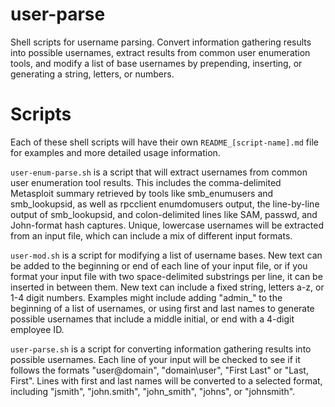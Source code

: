 # user-parse
Shell scripts for username parsing. Convert information gathering results into possible usernames, extract results from common user enumeration tools, and modify a list of base usernames by prepending, inserting, or generating a string, letters, or numbers.

# Scripts
Each of these shell scripts will have their own `README_[script-name].md` file for examples and more detailed usage information.

`user-enum-parse.sh` is a script that will extract usernames from common user enumeration tool results. This includes the comma-delimited Metasploit summary retrieved by tools like smb_enumusers and smb_lookupsid, as well as rpcclient enumdomusers output, the line-by-line output of smb_lookupsid, and colon-delimited lines like SAM, passwd, and John-format hash captures. Unique, lowercase usernames will be extracted from an input file, which can include a mix of different input formats.

`user-mod.sh` is a script for modifying a list of username bases. New text can be added to the beginning or end of each line of your input file, or if you format your input file with two space-delimited substrings per line, it can be inserted in between them. New text can include a fixed string, letters a-z, or 1-4 digit numbers. Examples might include adding "admin_" to the beginning of a list of usernames, or using first and last names to generate possible usernames that include a middle initial, or end with a 4-digit employee ID.

`user-parse.sh` is a script for converting information gathering results into possible usernames. Each line of your input will be checked to see if it follows the formats "user@domain", "domain\user", "First Last" or "Last, First". Lines with first and last names will be converted to a selected format, including "jsmith", "john.smith", "john_smith", "johns", or "johnsmith".
